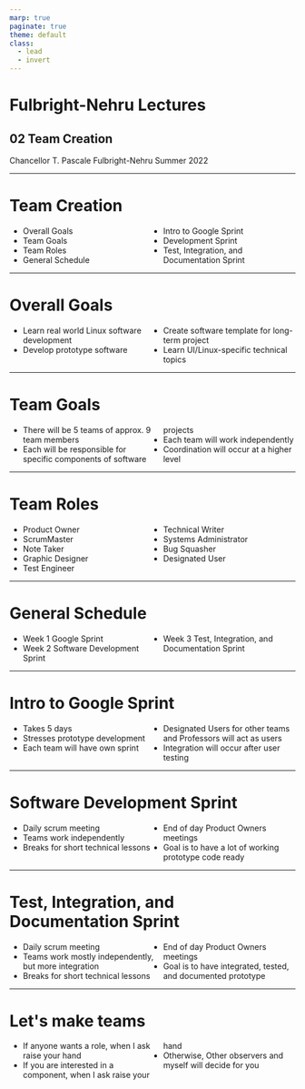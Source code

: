 ```yaml
---
marp: true
paginate: true
theme: default
class:
  - lead
  - invert
---
```


# Fulbright-Nehru Lectures
## 02 Team Creation


Chancellor T. Pascale
Fulbright-Nehru
Summer 2022

-------------------------------
# Team Creation

<style scoped>
ul { columns: 2; }
</style>
- Overall Goals
- Team Goals
- Team Roles
- General Schedule
- Intro to Google Sprint
- Development Sprint
- Test, Integration, and Documentation Sprint

<!-- This will be hectic and we will adapt, that will always be your best tool, your ability to adapt. -->

-------------------------------

# Overall Goals

- Learn real world Linux software development
- Develop prototype software
- Create software template for long-term project
- Learn UI/Linux-specific technical topics

<!-- Don't be overwhelmed, you can always do more than you think you can! -->
<!-- Also doing things properly is more important than doing them fast -->

-------------------------------

# Team Goals

- There will be 5 teams of approx. 9 team members
- Each will be responsible for specific components of software projects
- Each team will work independently
- Coordination will occur at a higher level

<!-- Communication is key and it needs to go up and down -->
<!-- Being professional is not being friends, but being cordial and being focused on maximizing everyone's impact -->
<!-- Coordination is important but making sure that what you have built lasts beyond these three weeks is more so, so if
you need to break something to make it work in the long run, do it early -->

-------------------------------

# Team Roles

<style scoped>
ul { columns: 2; }
</style>

- Product Owner
- ScrumMaster
- Note Taker
- Graphic Designer
- Test Engineer
- Technical Writer
- Systems Administrator
- Bug Squasher
- Designated User

<!-- Choose what you are best at but you will not only be fulfilling that role -->
<!-- If we have more people than roles on a team, then split responsibilities or have a co-lead -->
<!-- The teams can decide to switch up roles throughout the 3 weeks, but don't waste time doing this -->

-------------------------------

# General Schedule

- Week 1 Google Sprint
- Week 2 Software Development Sprint
- Week 3 Test, Integration, and Documentation Sprint

<!-- The first sprint will focus on creating a long term plan/design, a good basis for future work but not the foundation of a building, things can change -->
<!-- Really focus on development in the 2nd week, but if it makes sense you can start on documentation, testing, and integration earlier -->
<!-- Continue developing in week 3, but you may do less feature development, and by the end, your software and artifacts should allow for further development -->

-------------------------------

# Intro to Google Sprint

- Takes 5 days
- Stresses prototype development
- Each team will have own sprint
- Designated Users for other teams and Professors will act as users
- Integration will occur after user testing

<!-- The Google Sprint is just one of many short term prototyping methodologies -->
<!-- It is a process and should be followed pretty closely -->
<!-- This is a collaborative effort, within and between teams -->
<!-- Don't be afraid to express yourself, no idea is a bad idea and may lead to breakthroughs -->

-------------------------------

# Software Development Sprint

- Daily scrum meeting
- Teams work independently
- Breaks for short technical lessons
- End of day Product Owners meetings
- Goal is to have a lot of working prototype code ready

<!-- We will have a pattern to each day, this will help us focus on the tasks at hand and know what happens when -->
<!-- Feel free to do whatever you need but avoid distractions -->
<!-- We will work to create minimal viable products at all times, demonstrate them and then integrate as often as possible -->

-------------------------------

# Test, Integration, and Documentation Sprint

- Daily scrum meeting
- Teams work mostly independently, but more integration
- Breaks for short technical lessons
- End of day Product Owners meetings
- Goal is to have integrated, tested, and documented prototype

<!-- Similar to the previous week, but we focus on making it easier to continue your work beyond these 3 weeks -->
<!-- You should be confident in what you created, rather than "crossing your fingers" each time you run the code -->
<!-- We will have competitions meant to focus your work, not distract you from your final goal -->

-------------------------------

# Let's make teams

- If anyone wants a role, when I ask raise your hand
- If you are interested in a component, when I ask raise your hand
- Otherwise, Other observers and myself will decide for you

<!-- I will switch back to roles slide and I will ask for people to fill roles and join teams, lets make this quick -->
<!-- Think about the role and consider if it makes sense for you, don't focus a lot on who you want to work with -->
<!-- Don't let others decide for you and this is not permanent -->